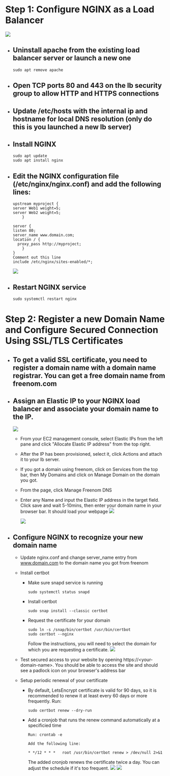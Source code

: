 # Step 1: Configure NGINX as a Load Balancer
![](./images/Architecture1.png)

- ## Uninstall apache from the existing load balancer server or launch a new one
    ```
    sudo apt remove apache
    ```

- ## Open TCP ports 80 and 443 on the lb security group to allow HTTP and HTTPS connections

- ## Update /etc/hosts with the internal ip and hostname for local DNS resolution (only do this is you launched a new lb server)

- ## Install NGINX
    ```
    sudo apt update
    sudo apt install nginx
    ```

- ## Edit the NGINX configuration file (/etc/nginx/nginx.conf) and add the following lines:
    ```
    upstream myproject {
    server Web1 weight=5;
    server Web2 weight=5;
        }

    server {
    listen 80;
    server_name www.domain.com;
    location / {
      proxy_pass http://myproject;
        }
    }
    Comment out this line
    include /etc/nginx/sites-enabled/*;
    ```
    ![](./images/Config1.png)

- ## Restart NGINX service
    ```
    sudo systemctl restart nginx
    ```

# Step 2: Register a new Domain Name and Configure Secured Connection Using SSL/TLS Certificates


- ## To get a valid SSL certificate, you need to register a domain name with a domain name registrar. You can get a free domain name from freenom.com

- ## Assign an Elastic IP to your NGINX load balancer and associate your domain name to the IP.
  ![](./images/eip1.png)

  - From your EC2 management console, select Elastic IPs from the left pane and click "Allocate Elastic IP address" from the top right.
  - After the IP has been provisioned, select it, click Actions and attach it to your lb server.
  - If you got a domain using freenom, click on Services from the top bar, then My Domains and click on Manage Domain on the domain you got.
  - From the page, click Manage Freenom DNS
  - Enter any Name and input the Elastic IP address in the target field. Click save and wait 5-10mins, then enter your domain name in your browser bar. It should load your webpage
  ![](./images/LB%20config1.png)

    ![](./images/SG%20Rule1.png)

- ## Configure NGINX to recognize your new domain name
  - Update nginx.conf and change server_name entry from www.domain.com to the domain name you got from freenom
  - Install certbot
    - Make sure snapd service is running
        ```
        sudo systemctl status snapd
        ```
    - Install certbot
        ```
        sudo snap install --classic certbot
        ```
    - Request the certificate for your domain
        ```
        sudo ln -s /snap/bin/certbot /usr/bin/certbot
        sudo certbot --nginx
        ```
        Follow the instructions, you will need to select the domain for which you are requesting a certificate.
        ![](./images/Certbot1.png)

  - Test secured access to your website by opening https://\<your-domain-name>. You should be able to access the site and should see a padlock icon on your browser's address bar
  - Setup periodic renewal of your certificate
    - By default, LetsEncrypt certificate is valid for 90 days, so it is recommended to renew it at least every 60 days or more frequently. Run:
        ```
        sudo certbot renew --dry-run
        ```
    - Add a cronjob that runs the renew command automatically at a specificied time
        ```
        Run: crontab -e

        Add the following line:

        * */12 * * *   root /usr/bin/certbot renew > /dev/null 2>&1
        ```
        The added cronjob renews the certificate twice a day. You can adjust the schedule if it's too frequent.
        ![](./images/CronTab1.png)
        ![](./images/logon1.png)